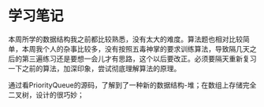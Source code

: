 # 学习笔记

本周所学的数据结构我之前都比较熟悉，没有太大的难度。算法题也相对比较简单，本周我个人的杂事比较多，没有按照五毒神掌的要求训练算法，导致隔几天之后的第三遍练习还是要想一会儿才有思路，这个以后要改正。必须要隔天重新复习一下之前的算法，加深印象，尝试彻底理解算法的原理。

通过看PriorityQueue的源码，了解到了一种新的数据结构-堆；在数组上存储完全二叉树，设计的很巧妙；